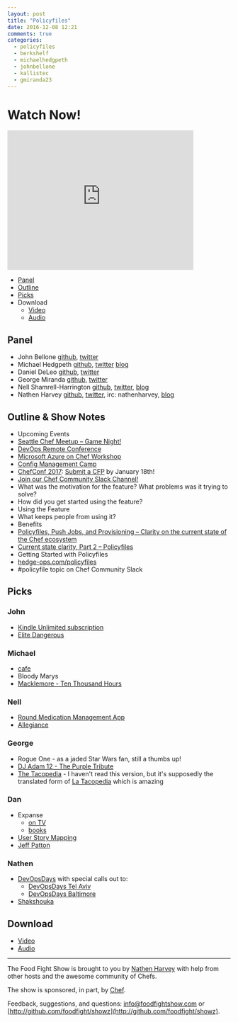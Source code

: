 ```yaml
---
layout: post
title: "Policyfiles"
date: 2016-12-08 12:21
comments: true
categories:
  - policyfiles
  - berkshelf
  - michaelhedgpeth
  - johnbellone
  - kallistec
  - gmiranda23
---
```


# Watch Now!


<iframe width="420" height="315" src="http://www.youtube.com/embed/a5YT7JVBwi4" frameborder="0" allowfullscreen></iframe>


* [Panel](http://foodfightshow.org/2016/12/policy-files.html#panel)
* [Outline](http://foodfightshow.org/2016/12/policy-files.html#outline)
* [Picks](http://foodfightshow.org/2016/12/policy-files.html#picks)
* Download
  * [Video](http://youtu.be/a5YT7JVBwi4)
  * [Audio](http://traffic.libsyn.com/foodfight/FFS103Policyfiles.mp3)

Panel<a name="panel"></a>
-----

* John Bellone [github](https://github.com/johnbellone), [twitter](https://twitter.com/johnbellone)
* Michael Hedgpeth [github](https://github.com/mhedgpeth), [twitter](https://twitter.com/michaelhedgpeth) [blog](http://hedge-ops.com/)
* Daniel DeLeo [github](https://github.com/danielsdeleo), [twitter](http://twitter.com/kallistec)
* George Miranda [github](https://github.com/gmiranda23), [twitter](https://twitter.com/gmiranda23)
* Nell Shamrell-Harrington [github](https://github.com/nellshamrell), [twitter](https://twitter.com/nellshamrell), [blog](http://nellshamrell.com/)
* Nathen Harvey [github](http://github.com/nathenharvey), [twitter](http://twitter.com/nathenharvey), irc: nathenharvey, [blog](http://nathenharvey.com)

Outline & Show Notes<a name="outline"></a>
-------

* Upcoming Events
 * [Seattle Chef Meetup – Game Night!](https://www.chef.io/blog/event/seattle-chef-meetup-game-night/)
 * [DevOps Remote Conference](https://www.chef.io/blog/event/devops-remote-conference/)
 * [Microsoft Azure on Chef Workshop](https://www.chef.io/blog/event/microsoft-azure-on-chef-workshop/)
 * [Config Management Camp](https://www.chef.io/blog/event/config-management-camp-3/)
 * [ChefConf 2017](https://chefconf.chef.io/): [Submit a CFP](https://chefconf.chef.io/call-for-presentations/) by January 18th!
* [Join our Chef Community Slack Channel!](http://community-slack.chef.io/)
* What was the motivation for the feature? What problems was it trying to solve?
* How did you get started using the feature?
* Using the Feature
* What keeps people from using it?
* Benefits
 * [Policyfiles, Push Jobs, and Provisioning – Clarity on the current state of the Chef ecosystem](https://blog.chef.io/2016/12/16/policyfiles-push-jobs-and-provisioning-clarity-on-the-current-state/)
 * [Current state clarity, Part 2 – Policyfiles](https://blog.chef.io/2016/12/19/current-state-clarity-part-2-policyfiles/)
* Getting Started with Policyfiles
 * [hedge-ops.com/policyfiles](http://hedge-ops.com/policyfiles/)
 * #policyfile topic on Chef Community Slack
 
Picks<a name="picks"></a>
-----

### John

* [Kindle Unlimited subscription](https://www.amazon.com/gp/kindle/ku/gift_landing)
* [Elite Dangerous](https://www.elitedangerous.com)

### Michael

* [cafe](https://github.com/mhedgpeth/cafe)
* Bloody Marys
* [Macklemore - Ten Thousand Hours](https://www.youtube.com/watch?v=iEr5H4E4r3I)

### Nell

* [Round Medication Management App](https://roundhealth.co/app/)
* [Allegiance](http://allegiancemusical.com/#tw35tIMOFtXVVJiT.97)

### George

* Rogue One - as a jaded Star Wars fan, still a thumbs up!
* [DJ Adam 12 - The Purple Tribute](https://soundcloud.com/dj-adam-12/purple-tribute-the-purple-loft/)
* [The Tacopedia](https://www.amazon.com/Tacopedia-Deborah-Holtz/dp/0714870471/) - I haven't read this version, but it's supposedly the translated form of [La Tacopedia](https://www.amazon.com/tacopedia-Enciclopedia-del-taco-Spanish/dp/6077663352) which is amazing

### Dan

* Expanse
  * [on TV](http://www.syfy.com/theexpanse)
  * [books](https://www.amazon.com/James-S.-A.-Corey/e/B004AQ1W8Y/ref=sr_tc_2_0?qid=1482185364&sr=1-2-ent)
* [User Story Mapping](http://shop.oreilly.com/product/0636920033851.do)
* [Jeff Patton](http://jpattonassociates.com/)

### Nathen

* [DevOpsDays](https://www.devopsdays.org/) with special calls out to:
  * [DevOpsDays Tel Aviv](https://www.devopsdays.org/events/2016-telaviv/welcome/)
  * [DevOpsDays Baltimore](https://www.devopsdays.org/events/2017-baltimore/welcome/)
* [Shakshouka](https://en.wikipedia.org/wiki/Shakshouka)


Download
--------
* [Video](http://youtu.be/a5YT7JVBwi4)
* [Audio](http://traffic.libsyn.com/foodfight/FFS103Policyfiles.mp3)

<hr />

The Food Fight Show is brought to you by [Nathen Harvey](https://twitter.com/nathenharvey) with help from other hosts and the awesome community of Chefs.

The show is sponsored, in part, by [Chef](http://www.chef.io).

Feedback, suggestions, and questions:  [info@foodfightshow.com](mailto:info@foodfightshow.com) or  [http://github.com/foodfight/showz](http://github.com/foodfight/showz).
